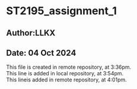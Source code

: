# ST2195_assignment_1

## Author:LLKX
## Date: 04 Oct 2024 

This file is created in remote repository, at 3:36pm.<br>
This line is added in local repository, at 3:54pm.<br>
This lineis added in remote repository, at 4:01pm. <br>

